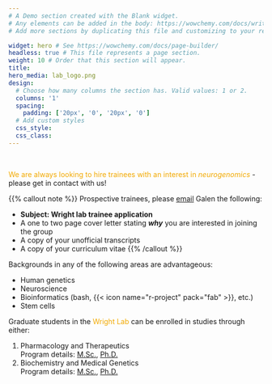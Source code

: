 ```yaml
---
# A Demo section created with the Blank widget.
# Any elements can be added in the body: https://wowchemy.com/docs/writing-markdown-latex/
# Add more sections by duplicating this file and customizing to your requirements.

widget: hero # See https://wowchemy.com/docs/page-builder/
headless: true # This file represents a page section.
weight: 10 # Order that this section will appear.
title:
hero_media: lab_logo.png
design:
  # Choose how many columns the section has. Valid values: 1 or 2.
  columns: '1'
  spacing:
    padding: ['20px', '0', '20px', '0']
  # Add custom styles
  css_style:
  css_class:
---
```


<br>

<span style="color:#F2A900">We are always looking to hire trainees with an interest in *neurogenomics* </span>- please get in contact with us!

{{% callout note %}}
Prospective trainees, please [email](mailto:galen.wright@umanitoba.ca?subject=Wright%20Lab%20Trainee%20Application) Galen the following:
- **Subject: Wright lab trainee application**
- A one to two page cover letter stating ***why*** you are interested in joining the group 
- A copy of your unofficial transcripts
- A copy of your curriculum vitae 
{{% /callout %}}

Backgrounds in any of the following areas are advantageous:
 - Human genetics
 - Neuroscience
 - Bioinformatics (bash, {{< icon name="r-project" pack="fab" >}}, etc.)
 - Stem cells  

Graduate students in the <span style="color:#F2A900">Wright Lab</span> can be enrolled in studies through either:
1. Pharmacology and Therapeutics<br>Program details: [M.Sc.](https://umanitoba.ca/explore/pharmacology-and-therapeutics-msc), [Ph.D.](https://umanitoba.ca/explore/pharmacology-and-therapeutics-phd)
2. Biochemistry and Medical Genetics<br>Program details: [M.Sc.](https://umanitoba.ca/explore/programs-of-study/biochemistry-and-medical-genetics-msc), [Ph.D.](https://umanitoba.ca/explore/programs-of-study/biochemistry-and-medical-genetics-phd)



    

